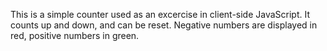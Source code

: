 This is a simple counter used as an excercise in client-side JavaScript. It counts up and down, and can be reset. Negative numbers are displayed in red, positive numbers in green.
